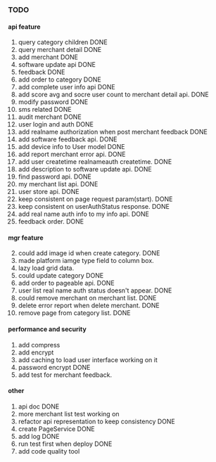 ### TODO
#### api feature

1. query category children 	DONE
2. query merchant detail	DONE
3. add merchant				DONE
4. software update api		DONE
5. feedback					DONE
6. add order to category	DONE
7. add complete user info api	DONE
8. add score avg and socre user count to merchant detail api.		DONE
9. modify password		DONE
10. sms related			DONE
11. audit merchant		DONE
12. user login and auth		DONE
13. add realname authorization when post merchant feedback	DONE
14. add software feedback api.	DONE
15. add device info to User model	DONE
16. add report merchant error api.	DONE
17. add user createtime realnameauth createtime.	DONE
18. add description to software update api.	DONE
19. find password api.		DONE
20. my merchant list api.	DONE
21. user store api.		DONE
22. keep consistent on page request param(start).	DONE
23. keep consistent on userAuthStatus response.		DONE
24. add real name auth info to my info api.		DONE
25. feedback order.		DONE

#### mgr feature
2. could add image id when create category.	DONE
3. made platform iamge type field to column box.
4. lazy load grid data.
5. could update category		DONE
6. add order to pageable api.		DONE
7. user list real name auth status doesn't appear.	DONE
8. could remove merchant on merchant list.	DONE
9. delete error report when delete merchant.	DONE
10. remove page from category list.		DONE

#### performance and security
1. add compress	
2. add encrypt
3. add caching to load user interface		working on it
4. password encrypt		DONE
5. add test for merchant feedback.

#### other
1. api doc			DONE
2. more merchant list test	working on
3. refactor api representation to keep consistency	DONE
4. create PageService		DONE
5. add log			DONE
6. run test first when deploy	DONE
7. add code quality tool
